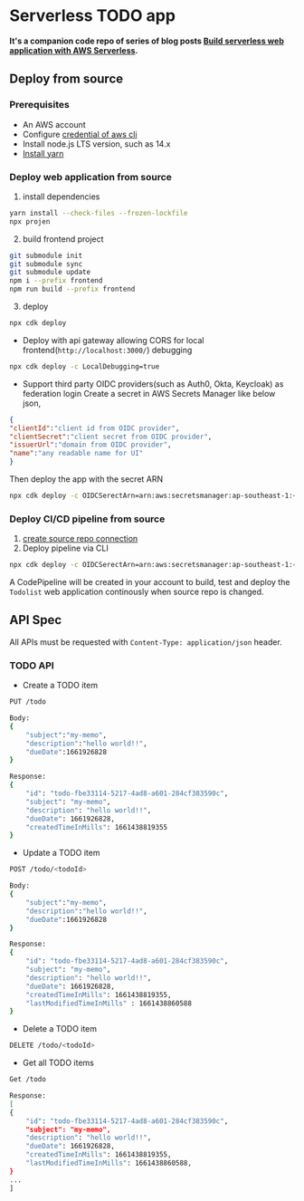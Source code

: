 # Serverless TODO app

**It's a companion code repo of series of blog posts [Build serverless web application with AWS Serverless](https://kane.mx/posts/2022/build-serverless-app-on-aws/intro/).** 

## Deploy from source

### Prerequisites

- An AWS account
- Configure [credential of aws cli][configure-aws-cli]
- Install node.js LTS version, such as 14.x
- [Install yarn][install-yarn]

### Deploy web application from source
1. install dependencies
```bash
yarn install --check-files --frozen-lockfile
npx projen
```
2. build frontend project
```bash
git submodule init
git submodule sync
git submodule update
npm i --prefix frontend
npm run build --prefix frontend
```
3. deploy
```bash
npx cdk deploy
```
* Deploy with api gateway allowing CORS for local frontend(`http://localhost:3000/`) debugging
```bash
npx cdk deploy -c LocalDebugging=true
```
* Support third party OIDC providers(such as Auth0, Okta, Keycloak) as federation login
Create a secret in AWS Secrets Manager like below json,
```json
{
"clientId":"client id from OIDC provider",
"clientSecret":"client secret from OIDC provider",
"issuerUrl":"domain from OIDC provider",
"name":"any readable name for UI"
}
```
Then deploy the app with the secret ARN
```bash
npx cdk deploy -c OIDCSerectArn=arn:aws:secretsmanager:ap-southeast-1:<account id>:secret:auth0-todolist-RZcKC1
```

### Deploy CI/CD pipeline from source
1. [create source repo connection][codestar-connection]
2. Deploy pipeline via CLI
```bash
npx cdk deploy -c OIDCSerectArn=arn:aws:secretsmanager:ap-southeast-1:<account id>:secret:auth0-todolist-RZcKC1 TodolistPipelineStack -c SourceConnectionArn=arn:aws:codestar-connections:ap-southeast-1:<account id>:connection/59e3b9fd-b2a9-4bbf-b417-01c74326a58f
```
A CodePipeline will be created in your account to build, test and deploy the 
`Todolist` web application continously when source repo is changed.

## API Spec

All APIs must be requested with `Content-Type: application/json` header.

### TODO API

- Create a TODO item
```bash
PUT /todo

Body:
{
    "subject":"my-memo",
    "description":"hello world!!",
    "dueDate":1661926828
}

Response:
{
    "id": "todo-fbe33114-5217-4ad8-a601-284cf383590c",
    "subject": "my-memo",
    "description": "hello world!!",
    "dueDate": 1661926828,
    "createdTimeInMills": 1661438819355
}
```
- Update a TODO item
```bash
POST /todo/<todoId>

Body:
{
    "subject":"my-memo",
    "description":"hello world!!",
    "dueDate":1661926828
}

Response:
{
    "id": "todo-fbe33114-5217-4ad8-a601-284cf383590c",
    "subject": "my-memo",
    "description": "hello world!!",
    "dueDate": 1661926828,
    "createdTimeInMills": 1661438819355,
    "lastModifiedTimeInMills" : 1661438860588
}
```
- Delete a TODO item
```bash
DELETE /todo/<todoId>
```
- Get all TODO items
```bash
Get /todo

Response:
[
{
    "id": "todo-fbe33114-5217-4ad8-a601-284cf383590c",
    "subject": "my-memo",
    "description": "hello world!!",
    "dueDate": 1661926828,
    "createdTimeInMills": 1661438819355,
    "lastModifiedTimeInMills": 1661438860588,
}
...
]
```


[install-yarn]: https://classic.yarnpkg.com/lang/en/docs/install/
[configure-aws-cli]: https://docs.aws.amazon.com/zh_cn/cli/latest/userguide/cli-chap-configure.html
[codestar-connection]: https://docs.aws.amazon.com/service-authorization/latest/reference/list_awscodestarconnections.html